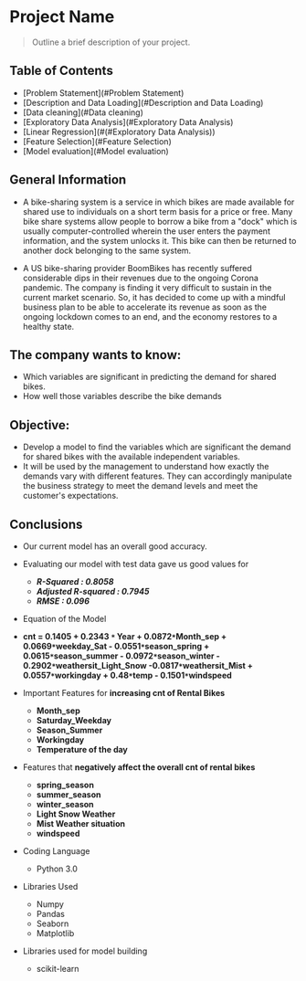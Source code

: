 # Project Name
> Outline a brief description of your project.


## Table of Contents
* [Problem Statement](#Problem Statement)
* [Description and Data Loading](#Description and Data Loading)
* [Data cleaning](#Data cleaning)
* [Exploratory Data Analysis](#Exploratory Data Analysis)
* [Linear Regression](#(#Exploratory Data Analysis))
* [Feature Selection](#Feature Selection)
* [Model evaluation](#Model evaluation)


## General Information
- A bike-sharing system is a service in which bikes are made available for shared use to individuals on a short term basis for a price or free. Many bike share systems allow people to borrow a bike from a "dock" which is usually computer-controlled wherein the user enters the payment information, and the system unlocks it. This bike can then be returned to another dock belonging to the same system.


- A US bike-sharing provider BoomBikes has recently suffered considerable dips in their revenues due to the ongoing Corona pandemic. The company is finding it very difficult to sustain in the current market scenario. So, it has decided to come up with a mindful business plan to be able to accelerate its revenue as soon as the ongoing lockdown comes to an end, and the economy restores to a healthy state. 

## The company wants to know:
- Which variables are significant in predicting the demand for shared bikes.
- How well those variables describe the bike demands

## Objective:

- Develop a model to find the variables which are significant the demand for shared bikes with the available independent variables.
- It will be used by the management to understand how exactly the demands vary with different features. They can accordingly manipulate the business strategy to meet the demand levels and meet the customer's expectations. 



## Conclusions
- Our current model has an overall good accuracy. 
- Evaluating our model with test data gave us good values for 
  - __*R-Squared          : 0.8058*__
  - __*Adjusted R-squared : 0.7945*__
  - __*RMSE               : 0.096*__
- Equation of the Model
- __cnt = 0.1405 + 0.2343 `*` Year + 0.0872`*`Month_sep + 0.0669`*`weekday_Sat - 0.0551`*`season_spring + 0.0615`*`season_summer - 0.0972`*`season_winter - 0.2902`*`weathersit_Light_Snow -0.0817`*`weathersit_Mist + 0.0557`*`workingday + 0.48`*`temp - 0.1501`*`windspeed__ 
- Important Features for __increasing cnt of Rental Bikes__
    - __Month_sep__
    - __Saturday_Weekday__
    - __Season_Summer__
    - __Workingday__
    - __Temperature of the day__
- Features that __negatively affect the overall cnt of rental bikes__
    - __spring_season__
    - __summer_season__
    - __winter_season__
    - __Light Snow Weather__
    - __Mist Weather situation__
    - __windspeed__


- Coding Language
  - Python 3.0
- Libraries Used  
  - Numpy
  - Pandas
  - Seaborn
  - Matplotlib  
- Libraries used for model building
  - scikit-learn   



